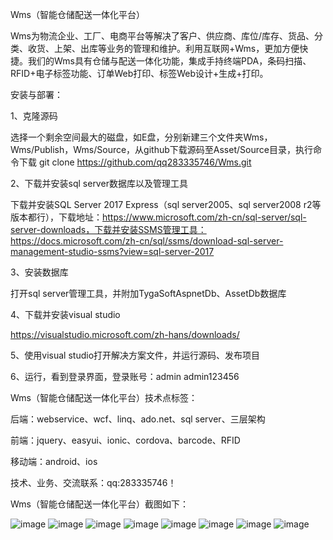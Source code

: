 ﻿Wms（智能仓储配送一体化平台）

Wms为物流企业、工厂、电商平台等解决了客户、供应商、库位/库存、货品、分类、收货、上架、出库等业务的管理和维护。利用互联网+Wms，更加方便快捷。我们的Wms具有仓储与配送一体化功能，集成手持终端PDA，条码扫描、RFID+电子标签功能、订单Web打印、标签Web设计+生成+打印。

安装与部署：

1、克隆源码

选择一个剩余空间最大的磁盘，如E盘，分别新建三个文件夹Wms，Wms/Publish，Wms/Source，从github下载源码至Asset/Source目录，执行命令下载
git clone https://github.com/qq283335746/Wms.git

2、下载并安装sql server数据库以及管理工具

下载并安装SQL Server 2017 Express（sql server2005、sql server2008 r2等版本都行），下载地址：https://www.microsoft.com/zh-cn/sql-server/sql-server-downloads，下载并安装SSMS管理工具：https://docs.microsoft.com/zh-cn/sql/ssms/download-sql-server-management-studio-ssms?view=sql-server-2017

3、安装数据库

打开sql server管理工具，并附加TygaSoftAspnetDb、AssetDb数据库

4、下载并安装visual studio

https://visualstudio.microsoft.com/zh-hans/downloads/

5、使用visual studio打开解决方案文件，并运行源码、发布项目

6、运行，看到登录界面，登录账号：admin  admin123456

Wms（智能仓储配送一体化平台）技术点标签：

后端：webservice、wcf、linq、ado.net、sql server、三层架构

前端：jquery、easyui、ionic、cordova、barcode、RFID

移动端：android、ios

技术、业务、交流联系：qq:283335746！

Wms（智能仓储配送一体化平台）截图如下：

![image](https://github.com/qq283335746/My/blob/master/MyImages/Wms/wms001.png)
![image](https://github.com/qq283335746/My/blob/master/MyImages/Wms/wms002.png)
![image](https://github.com/qq283335746/My/blob/master/MyImages/Wms/wms003.png)
![image](https://github.com/qq283335746/My/blob/master/MyImages/Wms/wms004.png)
![image](https://github.com/qq283335746/My/blob/master/MyImages/Wms/wms005.png)
![image](https://github.com/qq283335746/My/blob/master/MyImages/Wms/wms006.png)
![image](https://github.com/qq283335746/My/blob/master/MyImages/Wms/wms007.png)
![image](https://github.com/qq283335746/My/blob/master/MyImages/Wms/wms008.png)
